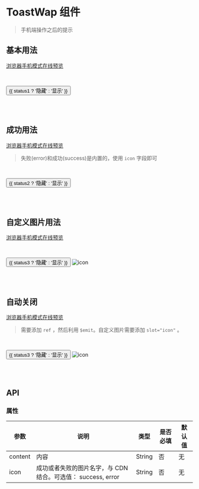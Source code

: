 # ToastWap 组件
> 手机端操作之后的提示

## 基本用法

[浏览器手机模式在线预览](https://output.jsbin.com/qimiteg)

<br>

<p>
  <button @click="status1 = !status1">{{ status1 ? '隐藏' : '显示' }}</button>
  <w-toast-wap v-show="status1" content="确定退出吗"></w-toast-wap>
</p>
<br>
<br>

## 成功用法

[浏览器手机模式在线预览](https://output.jsbin.com/kolasul)

> 失败(error)和成功(success)是内置的，使用 `icon` 字段即可

<br>

<p>
  <button @click="status2 = !status2">{{ status2 ? '隐藏' : '显示' }}</button>
  <w-toast-wap v-show="status2" icon="success" content="确定退出吗"></w-toast-wap>
</p>
<br>
<br>

## 自定义图片用法

[浏览器手机模式在线预览](https://output.jsbin.com/rucuyum)

<br>

<p>
  <button @click="status3 = !status3">{{ status3 ? '隐藏' : '显示' }}</button>
  <w-toast-wap v-show="status3" content="确定退出吗">
    <img src="https://static2.evente.cn/static/img/icon.jpg" alt="icon" class="wtoast-wap-icon" slot="icon">
  </w-toast-wap>
</p>
<br>
<br>

## 自动关闭

[浏览器手机模式在线预览](https://output.jsbin.com/rurohuc)

> 需要添加 `ref` ，然后利用 `$emit`。自定义图片需要添加 `slot="icon"` 。

<br>

<p>
  <button @click="autoClose">{{ status3 ? '隐藏' : '显示' }}</button>
  <w-toast-wap v-show="status3" content="确定退出吗" ref="toast3">
    <img src="https://static2.evente.cn/static/img/icon.jpg" alt="icon" class="wtoast-wap-icon" slot="icon">
  </w-toast-wap>
</p>
<br>
<br>

## API

### 属性

|参数|说明|类型|是否必填|默认值|
|---|----|---|-------|-----|
|content|内容|String|否|无|
|icon|成功或者失败的图片名字，与 CDN 结合。可选值： success, error|String|否|无|


<script>
import WToastWap from './ToastWap';

export default {
  data() {
    return {
      status1: false,
      status2: false,
      status3: false,
    };
  },
  methods: {
    autoClose() {
      this.$refs.toast3.$emit('show', {
        content: '这只是一个错误',
        icon: 'error',
        status: true,
        duration: 1000,
      });
    },
  },
  components: {
    WToastWap,
  },
};
</script>
